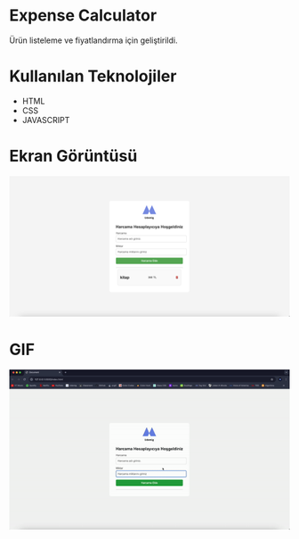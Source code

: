 # Expense Calculator
Ürün listeleme ve fiyatlandırma için geliştirildi.

# Kullanılan Teknolojiler
- HTML
- CSS
- JAVASCRIPT

# Ekran Görüntüsü
![](images/harcama.png)

# GIF
![](images/harcama.gif)
